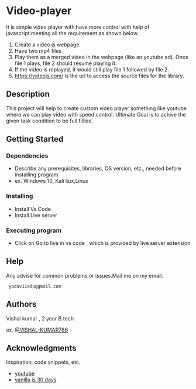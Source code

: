 # Video-player

It is simple video player with have more control with help of javascript.meeting all the requirement as shown below.

1. Create a video js webpage.
2. Have two mp4 files
3. Play them as a merged video in the webpage (like an youtube ad). Once file 1 plays, file 2 should resume playing it.
4. If the video is replayed, it would still play file 1 followed by file 2.
5. https://videojs.com/ is the url to access the source files for the library.

## Description

This project will help to create custom video player something like youtube where we can play video with speed control. Ultimate Goal is to achive the given task condition to be full fillled.

## Getting Started

### Dependencies

- Describe any prerequisites, libraries, OS version, etc., needed before installing program.
- ex. Windows 10, Kali liux,Linux

### Installing

- Install Vs Code
- Install Live server

### Executing program

- Click on Go to live in vs code , which is provided by live server extension

## Help

Any advise for common problems or issues.Mail me on my email.

```
 yadav11adu@gmail.com
```

## Authors

Vishal kumar , 2 year B.tech

ex. [@VISHAL-KUMAR786](https://twitter.com/dompizzie)

## Acknowledgments

Inspiration, code snippets, etc.

- [youtube](https://www.youtube.com/)
- [vanilla js 30 days](https://javascript30.com/)
